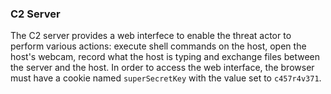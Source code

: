 ### C2 Server
The C2 server provides a web interfece to enable the threat actor to perform various actions: execute shell commands on the host, open the host's webcam, record what the host is typing and exchange files between the server and the host. In order to access the web interface, the browser must have a cookie named ```superSecretKey``` with the value set to ```c457r4v371```.
